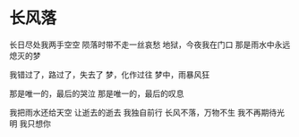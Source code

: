 # 长风落

长日尽处我两手空空  陨落时带不走一丝哀愁  地狱，今夜我在门口  那是雨水中永远熄灭的梦

我错过了，路过了，失去了  梦，化作过往  梦中，雨暴风狂

那是唯一的，最后的哭泣  那是唯一的，最后的叹息

我把雨水还给天空  让逝去的逝去  我独自前行  长风不落，万物不生  我不再期待光明  我只想你
